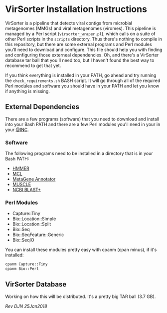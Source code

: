 # VirSorter Installation Instructions

VirSorter is a pipeline that detects viral contigs from microbial metagenomes (MMGs) and viral metagenomes (viromes). This pipeline is managed by a Perl script (`virsorter_wraper.pl`), which calls on a suite of other Perl scripts in the `scripts` directory. Thus there's nothing to compile in this repository, but there are some external programs and Perl modules you'll need to download and configure. This file should help you with finding and configuring those externeal dependencies. Oh, and there's a VirSorter database tar ball that you'll need too, but I haven't found the best way to recommend to get that yet.

If you think everything is installed in your PATH, go ahead and try running the `check_requirements.sh` BASH script. It will go through all of the required Perl modules and software you should have in your PATH and let you know if anything is missing.

## External Dependencies

There are a few programs (software) that you need to download and install into your Bash PATH and there are a few Perl modules you'll need in your in your [@INC](https://perlmaven.com/what-is-at-inc).

### Software

The following programs need to be installed in a directory that is in your Bash PATH:

- [HMMER](https://github.com/EddyRivasLab/hmmer)
- [MCL](http://micans.org/mcl/)
- [MetaGene Annotator](http://metagene.nig.ac.jp/metagene/download_mga.html)
- [MUSCLE](http://www.drive5.com/muscle/)
- [NCBI BLAST+](http://ncbi.nlm.nih.gov/blast/)

### Perl Modules

- Capture::Tiny
- Bio::Location::Simple
- Bio::Location::Split
- Bio::Seq
- Bio::SeqFeature::Generic
- Bio::SeqIO

You can install these modules pretty easy with cpanm (cpan minus), if it's installed:

```bash
cpanm Capture::Tiny
cpanm Bio::Perl
```

## VirSorter Database

Working on how this will be distributed. It's a pretty big TAR ball (3.7 GB).

*Rev DJN 25Jan2018*
